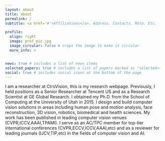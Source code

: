 ```yaml
---
layout: about
title: about
permalink: /
subtitle: <a href='#'>Affiliations</a>. Address. Contacts. Moto. Etc.

profile:
  align: right
  image: prof_pic.jpg
  image_circular: false # crops the image to make it circular
  more_info: >


news: true # includes a list of news items
selected_papers: true # includes a list of papers marked as "selected={true}"
social: true # includes social icons at the bottom of the page
---
```


I am a researcher at CtrsVision, this is my research webpage. Previously, I held positions as a Senior Researcher at Tencent US and as a Research Scientist at GE Global Research. I obtained my Ph.D. from the School of Computing at the University of Utah in 2015. I design and build computer vision solutions in areas including human pose and motion analysis, face reconstruction, 3D vision, robotics, biomedical and health sciences. My work has been published in leading computer vision venues (CVPR,ICCV,AAAI,TPAMI). I serve as an AC/TPC member for top-tier international conferences (CVPR,ECCV,ICCV,AAAI,etc) and as a reviewer for leading journals (IJCV,TIP,etc) in the fields of computer vision and AI.
